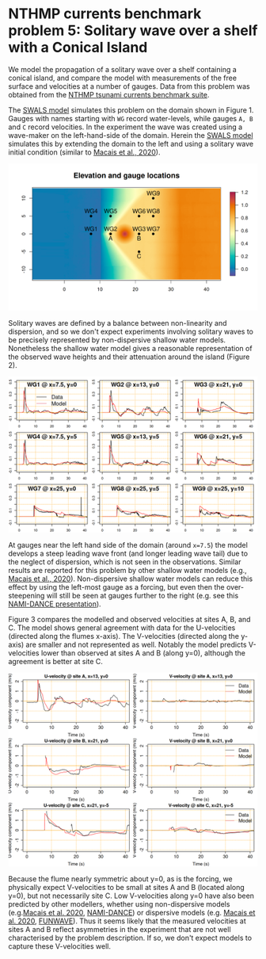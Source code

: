 # NTHMP currents benchmark problem 5: Solitary wave over a shelf with a Conical Island

We model the propagation of a solitary wave over a shelf containing a conical island, and compare the model with measurements of the free surface and velocities at a number of gauges. Data from this problem was obtained from the [NTHMP tsunami currents benchmark suite](http://coastal.usc.edu/currents_workshop/problems.html). 

The [SWALS model](model.f90) simulates this problem on the domain shown in Figure 1. Gauges with names starting with `WG` record water-levels, while gauges `A, B` and `C` record velocities. In the experiment the wave was created using a wave-maker on the left-hand-side of the domain. Herein the [SWALS model](model.f90) simulates this by extending the domain to the left and using a solitary wave initial condition (similar to [Macais et al., 2020](https://doi.org/10.1016/j.ocemod.2020.101645)).  

![Figure 1: The problem domain and gauge locations. The wavemaker is on the left-hand-side of the domain. For this problem we emulate a wavemaker source by extending the domain to the left and using a solitary wave initial condition.](domain_setup.png)

Solitary waves are defined by a balance between non-linearity and dispersion, and so we don't expect experiments involving solitary waves to be precisely represented by non-dispersive shallow water models. Nonetheless the shallow water model gives a reasonable representation of the observed wave heights and their attenuation around the island (Figure 2). 

![Figure 2: Comparison of observed and modelled free-surface time-series at gauges.](Stage_gauges.png)

At gauges near the left hand side of the domain (around `x=7.5`) the model develops a steep leading wave front (and longer leading wave tail) due to the neglect of dispersion, which is not seen in the observations. Similar results are reported for this problem by other shallow water models (e.g., [Macais et al., 2020](https://doi.org/10.1016/j.coastaleng.2020.103667)). Non-dispersive shallow water models can reduce this effect by using the left-most gauge as a forcing, but even then the over-steepening will still be seen at gauges further to the right (e.g. see this [NAMI-DANCE presentation](http://coastal.usc.edu/currents_workshop/presentations/Yalciner.pdf)). 

Figure 3 compares the modelled and observed velocities at sites A, B, and C. The model shows general agreement with data for the U-velocities (directed along the flumes x-axis). The V-velocities (directed along the y-axis) are smaller and not represented as well. Notably the model predicts V-velocities lower than observed at sites A and B (along y=0), although the agreement is better at site C.

![Figure 3: Comparison of observed and modelled velocities at gauges A, B and C. The U-velocity is in the x-direction, V-velocity in the y-direction.](velocity_gauges.png)

Because the flume nearly symmetric about y=0, as is the forcing, we physically expect V-velocities to be small at sites A and B (located along y=0), but not necessarily site C. Low V-velocities along y=0 have also been predicted by other modellers, whether using non-dispersive models (e.g.[Macais et al. 2020](https://doi.org/10.1016/j.coastaleng.2020.103667), [NAMI-DANCE](http://coastal.usc.edu/currents_workshop/presentations/Yalciner.pdf)) or dispersive models (e.g. [Macais et al. 2020](https://doi.org/10.1016/j.coastaleng.2020.103667), [FUNWAVE](http://coastal.usc.edu/currents_workshop/presentations/Kirby.pdf)). Thus it seems likely that the measured velocities at sites A and B reflect asymmetries in the experiment that are not well characterised by the problem description. If so, we don't expect models to capture these V-velocities well.
